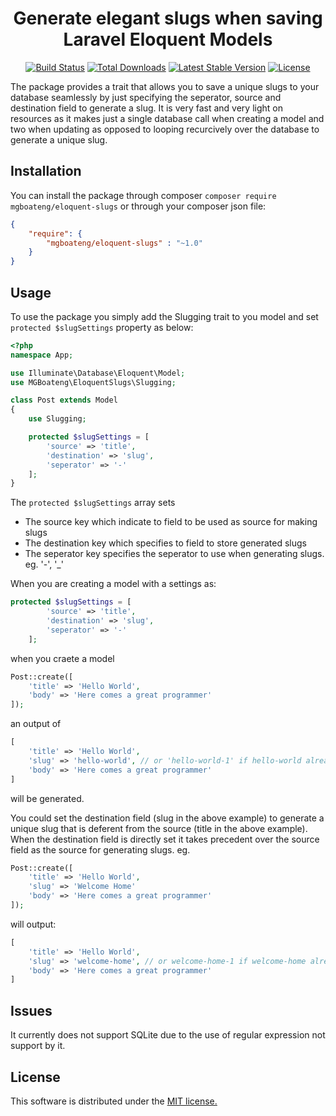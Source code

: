 <h1 style="text-align: center">Generate elegant slugs when saving Laravel Eloquent Models</h1>
<p align="center">
<a href="https://travis-ci.org/mgboateng/eloquent-slug"><img src="https://travis-ci.org/mgboateng/eloquent-slug.svg?branch=master" alt="Build Status"></a>
<a href="https://packagist.org/packages/mgboateng/eloquent-slug"><img src="https://poser.pugx.org/mgboateng/eloquent-slug/downloads" alt="Total Downloads"></a>
<a href="https://packagist.org/packages/mgboateng/eloquent-slug"><img src="https://poser.pugx.org/mgboateng/eloquent-slug/v/stable" alt="Latest Stable Version"></a>
<a href="https://packagist.org/packages/mgboateng/eloquent-slug"><img src="https://poser.pugx.org/mgboateng/eloquent-slug/license" alt="License"></a>
</p>

The package provides a trait that allows you to save a unique slugs to your database seamlessly by just specifying the 
seperator, source and destination field to generate a slug. It is very fast and very light on
resources as it makes just a single database call when creating a model and two when updating
as opposed to looping recurcively over the database to generate a unique slug.

## Installation
You can install the package through composer `composer require mgboateng/eloquent-slugs` or 
through your composer json file:
```json
{
    "require": {
        "mgboateng/eloquent-slugs" : "~1.0"          
    }
}
```
## Usage
To use the package you simply add the Slugging trait to you model and set `protected $slugSettings` 
property as below:
```php
<?php 
namespace App;

use Illuminate\Database\Eloquent\Model;
use MGBoateng\EloquentSlugs\Slugging;

class Post extends Model 
{
    use Slugging;

    protected $slugSettings = [
        'source' => 'title',
        'destination' => 'slug',
        'seperator' => '-'
    ];    
}
```
The `protected $slugSettings` array sets
- The source key which indicate to field to be used as source for making slugs
- The destination key which specifies to field to store generated slugs
- The seperator key specifies the seperator to use when generating slugs. eg. '-', '_'

When you are creating a model with a settings as:
```php
protected $slugSettings = [
        'source' => 'title',
        'destination' => 'slug',
        'seperator' => '-'
    ];    
```
when you craete a model

```php
Post::create([
    'title' => 'Hello World',
    'body' => 'Here comes a great programmer'
]);
```
an output of 
```php
[
    'title' => 'Hello World',
    'slug' => 'hello-world', // or 'hello-world-1' if hello-world already exist
    'body' => 'Here comes a great programmer'
]
```
will be generated.

You could set the destination field (slug in the above example) to generate a unique slug that is
deferent from the source (title in the above example). When the destination field is directly set
it takes precedent over the source field as the source for generating slugs. eg.
```php
Post::create([
    'title' => 'Hello World',
    'slug' => 'Welcome Home'
    'body' => 'Here comes a great programmer'
]);
```
will output:

```php
[
    'title' => 'Hello World',
    'slug' => 'welcome-home', // or welcome-home-1 if welcome-home already exist
    'body' => 'Here comes a great programmer'
]
```
## Issues
It currently does not support SQLite due to the use of regular expression not support by it.

## License
This software is distributed under the [MIT license.](LICENSE)


